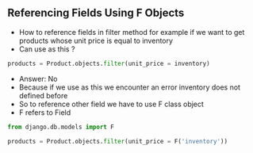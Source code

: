 ## Referencing Fields Using F Objects

- How to reference fields in filter method for example if we want to get products whose unit price is equal to inventory
- Can use as this ?
```python
products = Product.objects.filter(unit_price = inventory)
```
- Answer: No 
- Because if we use as this we encounter an error inventory does not defined before
- So to reference other field we have to use F class object
- F refers to Field

```python
from django.db.models import F

products = Product.objects.filter(unit_price = F('inventory'))
```